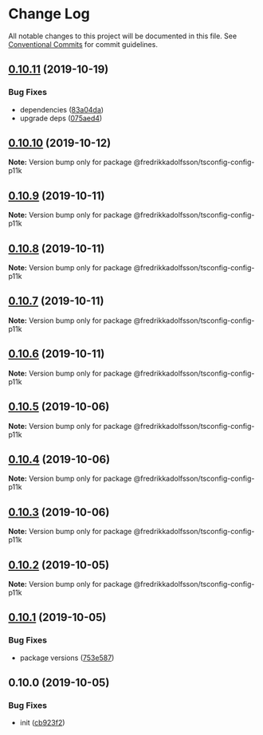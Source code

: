 # Change Log

All notable changes to this project will be documented in this file.
See [Conventional Commits](https://conventionalcommits.org) for commit guidelines.

## [0.10.11](https://github.com/fredrikkadolfsson/p11k/compare/@fredrikkadolfsson/tsconfig-config-p11k@0.10.10...@fredrikkadolfsson/tsconfig-config-p11k@0.10.11) (2019-10-19)


### Bug Fixes

* dependencies ([83a04da](https://github.com/fredrikkadolfsson/p11k/commit/83a04daba7213bed830f4dfe2336fd132e26283f))
* upgrade deps ([075aed4](https://github.com/fredrikkadolfsson/p11k/commit/075aed4626ad2b616c0195850a4b6eacea616724))





## [0.10.10](https://github.com/fredrikkadolfsson/p11k/compare/@fredrikkadolfsson/tsconfig-config-p11k@0.10.9...@fredrikkadolfsson/tsconfig-config-p11k@0.10.10) (2019-10-12)

**Note:** Version bump only for package @fredrikkadolfsson/tsconfig-config-p11k





## [0.10.9](https://github.com/fredrikkadolfsson/p11k/compare/@fredrikkadolfsson/tsconfig-config-p11k@0.10.8...@fredrikkadolfsson/tsconfig-config-p11k@0.10.9) (2019-10-11)

**Note:** Version bump only for package @fredrikkadolfsson/tsconfig-config-p11k





## [0.10.8](https://github.com/fredrikkadolfsson/p11k/compare/@fredrikkadolfsson/tsconfig-config-p11k@0.10.7...@fredrikkadolfsson/tsconfig-config-p11k@0.10.8) (2019-10-11)

**Note:** Version bump only for package @fredrikkadolfsson/tsconfig-config-p11k





## [0.10.7](https://github.com/fredrikkadolfsson/p11k/compare/@fredrikkadolfsson/tsconfig-config-p11k@0.10.6...@fredrikkadolfsson/tsconfig-config-p11k@0.10.7) (2019-10-11)

**Note:** Version bump only for package @fredrikkadolfsson/tsconfig-config-p11k





## [0.10.6](https://github.com/fredrikkadolfsson/p11k/compare/@fredrikkadolfsson/tsconfig-config-p11k@0.10.5...@fredrikkadolfsson/tsconfig-config-p11k@0.10.6) (2019-10-11)

**Note:** Version bump only for package @fredrikkadolfsson/tsconfig-config-p11k





## [0.10.5](https://github.com/fredrikkadolfsson/p11k/compare/@fredrikkadolfsson/tsconfig-config-p11k@0.10.4...@fredrikkadolfsson/tsconfig-config-p11k@0.10.5) (2019-10-06)

**Note:** Version bump only for package @fredrikkadolfsson/tsconfig-config-p11k





## [0.10.4](https://github.com/fredrikkadolfsson/p11k/compare/@fredrikkadolfsson/tsconfig-config-p11k@0.10.3...@fredrikkadolfsson/tsconfig-config-p11k@0.10.4) (2019-10-06)

**Note:** Version bump only for package @fredrikkadolfsson/tsconfig-config-p11k





## [0.10.3](https://github.com/fredrikkadolfsson/p11k/compare/@fredrikkadolfsson/tsconfig-config-p11k@0.10.2...@fredrikkadolfsson/tsconfig-config-p11k@0.10.3) (2019-10-06)

**Note:** Version bump only for package @fredrikkadolfsson/tsconfig-config-p11k





## [0.10.2](https://github.com/fredrikkadolfsson/p11k/compare/@fredrikkadolfsson/tsconfig-config-p11k@0.10.1...@fredrikkadolfsson/tsconfig-config-p11k@0.10.2) (2019-10-05)

**Note:** Version bump only for package @fredrikkadolfsson/tsconfig-config-p11k





## [0.10.1](https://github.com/fredrikkadolfsson/p11k/compare/@fredrikkadolfsson/tsconfig-config-p11k@0.0.1...@fredrikkadolfsson/tsconfig-config-p11k@0.10.1) (2019-10-05)


### Bug Fixes

* package versions ([753e587](https://github.com/fredrikkadolfsson/p11k/commit/753e587))





## 0.10.0 (2019-10-05)


### Bug Fixes

* init ([cb923f2](https://github.com/fredrikkadolfsson/p11k/commit/cb923f2))
